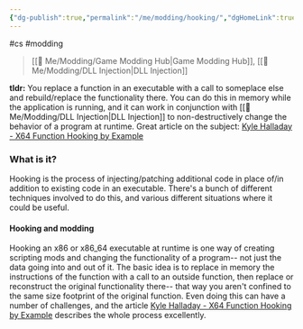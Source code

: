 ```yaml
---
{"dg-publish":true,"permalink":"/me/modding/hooking/","dgHomeLink":true,"dgPassFrontmatter":false}
---
```


#cs #modding 
> [[🌟 Me/Modding/Game Modding Hub|Game Modding Hub]], [[🌟 Me/Modding/DLL Injection|DLL Injection]]

**tldr:** You replace a function in an executable with a call to someplace else and rebuild/replace the functionality there. You can do this in memory while the application is running, and it can work in conjunction with [[🌟 Me/Modding/DLL Injection|DLL Injection]] to non-destructively change the behavior of a program at runtime.
Great article on the subject: [Kyle Halladay - X64 Function Hooking by Example](http://kylehalladay.com/blog/2020/11/13/Hooking-By-Example.html)

### What is it?
Hooking is the process of injecting/patching additional code in place of/in addition to existing code in an executable. There's a bunch of different techniques involved to do this, and various different situations where it could be useful.

#### Hooking and modding
Hooking an x86 or x86_64 executable at runtime is one way of creating scripting mods and changing the functionality of a program-- not just the data going into and out of it.
The basic idea is to replace in memory the instructions of the function with a call to an outside function, then replace or reconstruct the original functionality there-- that way you aren't confined to the same size footprint of the original function. Even doing this can have a number of challenges, and the article [Kyle Halladay - X64 Function Hooking by Example](http://kylehalladay.com/blog/2020/11/13/Hooking-By-Example.html) describes the whole process excellently.